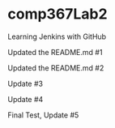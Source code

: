 # comp367Lab2
Learning Jenkins with GitHub

Updated the README.md #1

Updated the README.md #2

Update #3

Update #4

Final Test, Update #5
